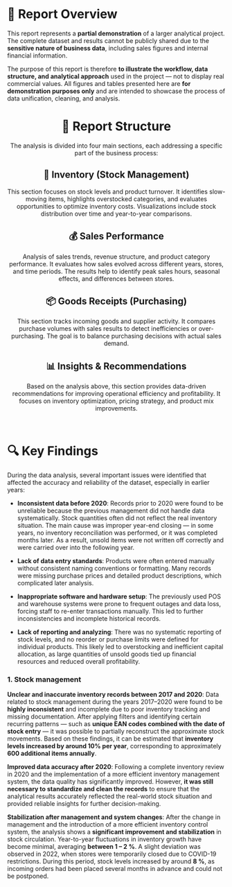 # 🧾 Report Overview

This report represents a **partial demonstration** of a larger analytical project.
The complete dataset and results cannot be publicly shared due to the **sensitive nature of business data**, including sales figures and internal financial information.

The purpose of this report is therefore **to illustrate the workflow, data structure, and analytical approach** used in the project — not to display real commercial values.
All figures and tables presented here are **for demonstration purposes only** and are intended to showcase the process of data unification, cleaning, and analysis.

<center>

# 🧭 Report Structure

The analysis is divided into four main sections, each addressing a specific part of the business process:

## 🏬 Inventory (Stock Management)

This section focuses on stock levels and product turnover.
It identifies slow-moving items, highlights overstocked categories, and evaluates opportunities to optimize inventory costs.
Visualizations include stock distribution over time and year-to-year comparisons.

## 💰 Sales Performance

Analysis of sales trends, revenue structure, and product category performance.
It evaluates how sales evolved across different years, stores, and time periods.
The results help to identify peak sales hours, seasonal effects, and differences between stores.

## 📦 Goods Receipts (Purchasing)

This section tracks incoming goods and supplier activity.
It compares purchase volumes with sales results to detect inefficiencies or over-purchasing.
The goal is to balance purchasing decisions with actual sales demand.

## 📊 Insights & Recommendations

Based on the analysis above, this section provides data-driven recommendations for improving operational efficiency and profitability.
It focuses on inventory optimization, pricing strategy, and product mix improvements.

</center>

<br>

# 🔍 Key Findings

During the data analysis, several important issues were identified that affected the accuracy and reliability of the dataset, especially in earlier years:

- **Inconsistent data before 2020**:
  Records prior to 2020 were found to be unreliable because the previous management did not handle data systematically. Stock quantities often did not reflect the real inventory situation.
  The main cause was improper year-end closing — in some years, no inventory reconciliation was performed, or it was completed months later. As a result, unsold items were not written off correctly and were carried over into the following year.

- **Lack of data entry standards**:
  Products were often entered manually without consistent naming conventions or formatting. Many records were missing purchase prices and detailed product descriptions, which complicated later analysis.

- **Inappropriate software and hardware setup**:
  The previously used POS and warehouse systems were prone to frequent outages and data loss, forcing staff to re-enter transactions manually. This led to further inconsistencies and incomplete historical records.

- **Lack of reporting and analyzing**:
  There was no systematic reporting of stock levels, and no reorder or purchase limits were defined for individual products.
  This likely led to overstocking and inefficient capital allocation, as large quantities of unsold goods tied up financial resources and reduced overall profitability.

### 1. Stock management

**Unclear and inaccurate inventory records between 2017 and 2020**:
Data related to stock management during the years 2017–2020 were found to be **highly inconsistent** and incomplete due to poor inventory tracking and missing documentation.
After applying filters and identifying certain recurring patterns — such as **unique EAN codes combined with the date of stock entry** — it was possible to partially reconstruct the approximate stock movements.
Based on these findings, it can be estimated that **inventory levels increased by around 10% per year**, corresponding to approximately **600 additional items annually**.

**Improved data accuracy after 2020**:
Following a complete inventory review in 2020 and the implementation of a more efficient inventory management system, the data quality has significantly improved.
However, **it was still necessary to standardize and clean the records** to ensure that the analytical results accurately reflected the real-world stock situation and provided reliable insights for further decision-making.

**Stabilization after management and system changes**:
After the change in management and the introduction of a more efficient inventory control system, the analysis shows a **significant improvement and stabilization** in stock circulation.
Year-to-year fluctuations in inventory growth have become minimal, averaging **between 1 – 2 %**.
A slight deviation was observed in 2022, when stores were temporarily closed due to COVID-19 restrictions. During this period, stock levels increased by around **8 %**, as incoming orders had been placed several months in advance and could not be postponed.
